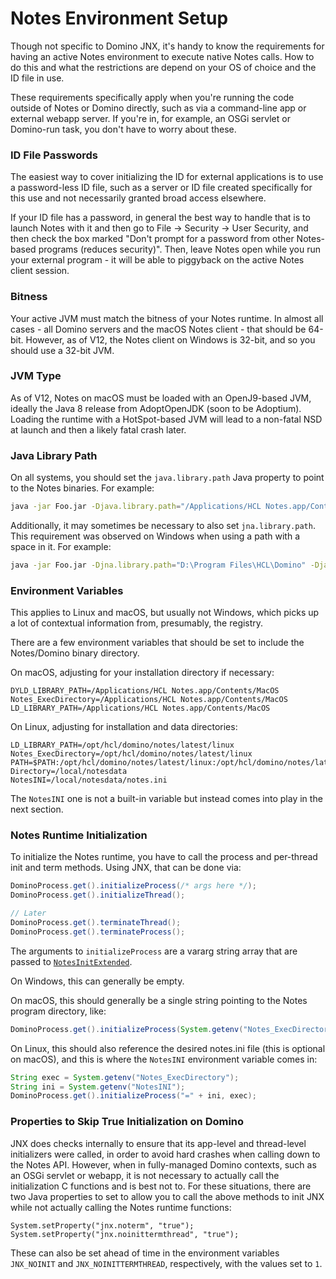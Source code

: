 # Notes Environment Setup

Though not specific to Domino JNX, it's handy to know the requirements for having an active Notes environment to execute native Notes calls. How to do this and what the restrictions are depend on your OS of choice and the ID file in use.

These requirements specifically apply when you're running the code outside of Notes or Domino directly, such as via a command-line app or external webapp server. If you're in, for example, an OSGi servlet or Domino-run task, you don't have to worry about these.

### ID File Passwords

The easiest way to cover initializing the ID for external applications is to use a password-less ID file, such as a server or ID file created specifically for this use and not necessarily granted broad access elsewhere.

If your ID file has a password, in general the best way to handle that is to launch Notes with it and then go to File -> Security -> User Security, and then check the box marked "Don't prompt for a password from other Notes-based programs (reduces security)". Then, leave Notes open while you run your external program - it will be able to piggyback on the active Notes client session.

### Bitness

Your active JVM must match the bitness of your Notes runtime. In almost all cases - all Domino servers and the macOS Notes client - that should be 64-bit. However, as of V12, the Notes client on Windows is 32-bit, and so you should use a 32-bit JVM.

### JVM Type

As of V12, Notes on macOS must be loaded with an OpenJ9-based JVM, ideally the Java 8 release from AdoptOpenJDK (soon to be Adoptium). Loading the runtime with a HotSpot-based JVM will lead to a non-fatal NSD at launch and then a likely fatal crash later.

### Java Library Path

On all systems, you should set the `java.library.path` Java property to point to the Notes binaries. For example:

```sh
java -jar Foo.jar -Djava.library.path="/Applications/HCL Notes.app/Contents/MacOS"
```

Additionally, it may sometimes be necessary to also set `jna.library.path`. This requirement was observed on Windows when using a path with a space in it. For example:

```sh
java -jar Foo.jar -Djna.library.path="D:\Program Files\HCL\Domino" -Djava.library.path="D:\Program Files\HCL\Domino"
```

### Environment Variables

This applies to Linux and macOS, but usually not Windows, which picks up a lot of contextual information from, presumably, the registry.

There are a few environment variables that should be set to include the Notes/Domino binary directory.

On macOS, adjusting for your installation directory if necessary:

```
DYLD_LIBRARY_PATH=/Applications/HCL Notes.app/Contents/MacOS
Notes_ExecDirectory=/Applications/HCL Notes.app/Contents/MacOS
LD_LIBRARY_PATH=/Applications/HCL Notes.app/Contents/MacOS
```

On Linux, adjusting for installation and data directories:

```
LD_LIBRARY_PATH=/opt/hcl/domino/notes/latest/linux
Notes_ExecDirectory=/opt/hcl/domino/notes/latest/linux
PATH=$PATH:/opt/hcl/domino/notes/latest/linux:/opt/hcl/domino/notes/latest/linux/res/C
Directory=/local/notesdata
NotesINI=/local/notesdata/notes.ini
```

The `NotesINI` one is not a built-in variable but instead comes into play in the next section.

### Notes Runtime Initialization

To initialize the Notes runtime, you have to call the process and per-thread init and term methods. Using JNX, that can be done via:

```java
DominoProcess.get().initializeProcess(/* args here */);
DominoProcess.get().initializeThread();

// Later
DominoProcess.get().terminateThread();
DominoProcess.get().terminateProcess();
```

The arguments to `initializeProcess` are a vararg string array that are passed to [`NotesInitExtended`](https://www.mindoo.de/hcl/api901ref.nsf/61fd4e9848264ad28525620b006ba8bd/e151a8f6c224633d85255f7f00664516?OpenDocument).

On Windows, this can generally be empty.

On macOS, this should generally be a single string pointing to the Notes program directory, like:

```java
DominoProcess.get().initializeProcess(System.getenv("Notes_ExecDirectory"));
```

On Linux, this should also reference the desired notes.ini file (this is optional on macOS), and this is where the `NotesINI` environment variable comes in:

```java
String exec = System.getenv("Notes_ExecDirectory");
String ini = System.getenv("NotesINI");
DominoProcess.get().initializeProcess("=" + ini, exec);
```

### Properties to Skip True Initialization on Domino

JNX does checks internally to ensure that its app-level and thread-level initializers were called, in order to avoid hard crashes when calling down to the Notes API. However, when in fully-managed Domino contexts, such as an OSGi servlet or webapp, it is not necessary to actually call the initialization C functions and is best not to. For these situations, there are two Java properties to set to allow you to call the above methods to init JNX while not actually calling the Notes runtime functions:

```
System.setProperty("jnx.noterm", "true");
System.setProperty("jnx.noinittermthread", "true");
```

These can also be set ahead of time in the environment variables `JNX_NOINIT` and `JNX_NOINITTERMTHREAD`, respectively, with the values set to `1`.